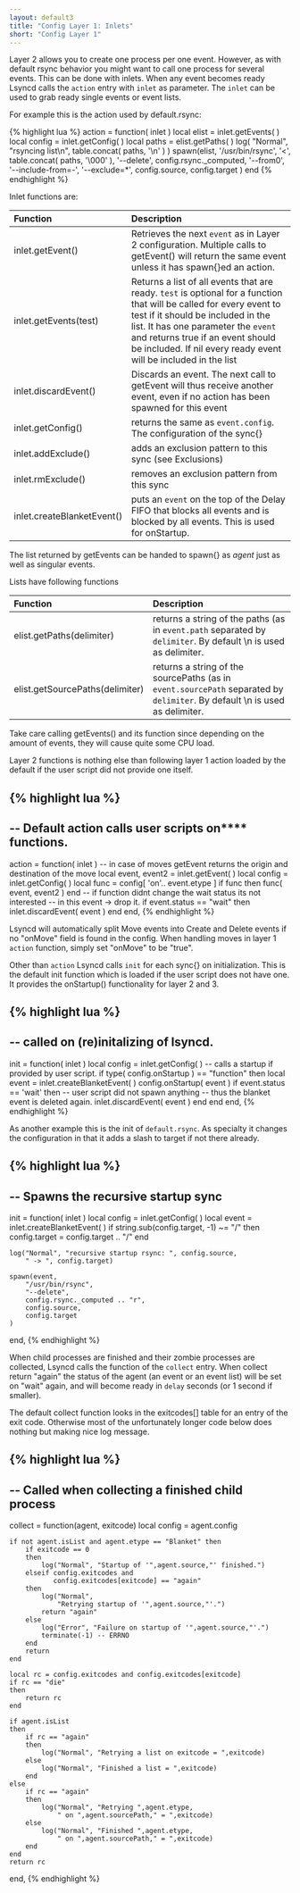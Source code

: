 ```yaml
---
layout: default3
title: "Config Layer 1: Inlets"
short: "Config Layer 1"
---
```

Layer 2 allows you to create one process per one event. However, as with default rsync behavior you might want to call one process for several events. This can be done with inlets. When any event becomes ready Lsyncd calls the ```action``` entry with ```inlet``` as parameter. The ```inlet``` can be used to grab ready single events or event lists.

For example this is the action used by default.rsync:

{% highlight lua %}
action = function( inlet )
   local elist = inlet.getEvents( )
   local config = inlet.getConfig( )
   local paths = elist.getPaths( )
   log( "Normal", "rsyncing list\n", table.concat( paths, '\n' ) )
   spawn(elist, '/usr/bin/rsync',
       '<', table.concat( paths, '\000' ),
       '--delete',
       config.rsync._computed,
       '--from0',
       '--include-from=-',
       '--exclude=*',
       config.source,
       config.target
   )
end
{% endhighlight %}

Inlet functions are:

| Function | Description |
|:---------|:------------|
| inlet.getEvent() | Retrieves the next `event` as in Layer 2 configuration. Multiple calls to getEvent() will return the same event unless it has spawn{}ed an action. |
| inlet.getEvents(test) | Returns a list of all events that are ready. `test` is optional for a function that will be called for every event to test if it should be included in the list. It has one parameter the `event` and returns true if an event should be included. If nil every ready event will be included in the list |
| inlet.discardEvent() | Discards an event. The next call to getEvent will thus receive another event, even if no action has been spawned for this event |
| inlet.getConfig() | returns the same as `event.config`. The configuration of the sync{} |
| inlet.addExclude() | adds an exclusion pattern to this sync (see Exclusions) |
| inlet.rmExclude() | removes an exclusion pattern from this sync |
| inlet.createBlanketEvent() | puts an `event` on the top of the Delay FIFO that blocks all events and is blocked by all events. This is used for onStartup.  |

The list returned by getEvents can be handed to spawn{} as _agent_ just as well as singular events.

Lists have following functions

| Function  | Description |
|:----------|:------------|
| elist.getPaths(delimiter) | returns a string of the paths (as in `event.path` separated by `delimiter`. By default \n is used as delimiter. |
| elist.getSourcePaths(delimiter) | returns a string of the sourcePaths (as in `event.sourcePath` separated by `delimiter`. By default \n is used as delimiter. |

Take care calling getEvents() and its function since depending on the amount of events, they will cause quite some CPU load.

Layer 2 functions is nothing else than following layer 1 action loaded by the default if the user script did not provide one itself.

{% highlight lua %}
-----
-- Default action calls user scripts on**** functions.
--
action = function( inlet )
    -- in case of moves getEvent returns the origin and destination of the move
    local event, event2 = inlet.getEvent( )
    local config = inlet.getConfig( )
    local func = config[ 'on'.. event.etype ]
    if func
    then
        func( event, event2 )
    end
    -- if function didnt change the wait status its not interested
    -- in this event -> drop it.
    if event.status == "wait"
    then
        inlet.discardEvent( event )
    end
end,
{% endhighlight %}

Lsyncd will automatically split Move events into Create and Delete events if no "onMove" field is found in the config. When handling moves in layer 1 `action` function, simply set "onMove" to be "true".

Other than `action` Lsyncd calls `init` for each sync{} on initialization. This is the default init function which is loaded if the user script does not have one. It provides the onStartup() functionality for layer 2 and 3.

{% highlight lua %}
-----
-- called on (re)initalizing of lsyncd.
--
init = function( inlet )
    local config = inlet.getConfig( )
    -- calls a startup if provided by user script.
    if type( config.onStartup ) == "function"
    then
        local event = inlet.createBlanketEvent( )
        config.onStartup( event )
        if event.status == 'wait'
	then
            -- user script did not spawn anything
            -- thus the blanket event is deleted again.
            inlet.discardEvent( event )
        end 
    end 
end,
{% endhighlight %}

As another example this is the init of `default.rsync`. As specialty it changes the configuration in that it adds a slash to target if not there already.

{% highlight lua %}
-----
-- Spawns the recursive startup sync
-- 
init = function( inlet )
    local config = inlet.getConfig( )
    local event = inlet.createBlanketEvent( )
    if string.sub(config.target, -1) ~= "/"
    then
        config.target = config.target .. "/"
    end
    
    log("Normal", "recursive startup rsync: ", config.source,
        " -> ", config.target)
	
    spawn(event,
        "/usr/bin/rsync",
        "--delete",
        config.rsync._computed .. "r",
        config.source,
        config.target
    )
end,
{% endhighlight %}

When child processes are finished and their zombie processes are collected, Lsyncd calls the function of the `collect` entry. When collect return "again" the status of the agent (an event or an event list) will be set on "wait" again, and will become ready in `delay` seconds (or 1 second if smaller).

The default collect function looks in the exitcodes[] table for an entry of the exit code. Otherwise most of the unfortunately longer code below does nothing but making nice log message.

{% highlight lua %}
-----
-- Called when collecting a finished child process
--
collect = function(agent, exitcode)
	local config = agent.config

	if not agent.isList and agent.etype == "Blanket" then
		if exitcode == 0
		then
			log("Normal", "Startup of '",agent.source,"' finished.")
		elseif config.exitcodes and
		       config.exitcodes[exitcode] == "again"
		then
			log("Normal",
				"Retrying startup of '",agent.source,"'.")
			return "again"
		else
			log("Error", "Failure on startup of '",agent.source,"'.")
			terminate(-1) -- ERRNO
		end
		return
	end

	local rc = config.exitcodes and config.exitcodes[exitcode]
	if rc == "die"
	then
		return rc
	end

	if agent.isList
	then
		if rc == "again"
		then
			log("Normal", "Retrying a list on exitcode = ",exitcode)
		else
			log("Normal", "Finished a list = ",exitcode)
		end
	else
		if rc == "again"
		then
			log("Normal", "Retrying ",agent.etype,
				" on ",agent.sourcePath," = ",exitcode)
		else
			log("Normal", "Finished ",agent.etype,
				" on ",agent.sourcePath," = ",exitcode)
		end
	end
	return rc
end,
{% endhighlight %}
